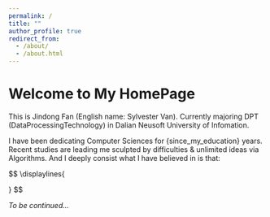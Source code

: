 ```yaml
---
permalink: /
title: ""
author_profile: true
redirect_from: 
  - /about/
  - /about.html
---
```


Welcome to My HomePage
======
This is Jindong Fan (English name: Sylvester Van). Currently majoring DPT (DataProcessingTechnology) in Dalian Neusoft University of Infomation.

I have been dedicating Computer Sciences for {since_my_education} years. Recent studies are leading me sculpted by difficulties & unlimited ideas via Algorithms. And I deeply consist what I have believed in is that:

$$
\displaylines{
    
}
$$

_To be continued..._